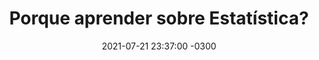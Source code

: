 ---
layout: post
title:  "Porque aprender sobre Estatística?"
date:   2021-07-21 23:37:00 -0300
categories: jekyll update
---